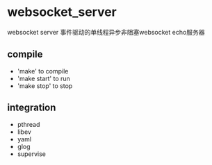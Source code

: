 # websocket_server
websocket server
事件驱动的单线程异步非阻塞websocket echo服务器

## compile
- 'make' to compile
- 'make start' to run
- 'make stop' to stop

## integration
- pthread
- libev
- yaml
- glog
- supervise

